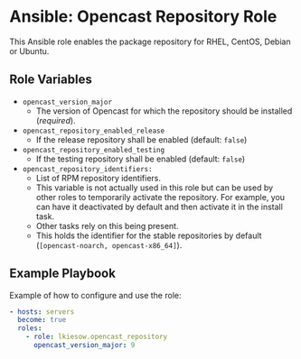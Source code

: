 Ansible: Opencast Repository Role
=================================

This Ansible role enables the package repository for RHEL, CentOS, Debian or Ubuntu.


Role Variables
--------------

- `opencast_version_major`
  - The version of Opencast for which the repository should be installed (_required_).
- `opencast_repository_enabled_release`
  - If the release repository shall be enabled (default: `false`)
- `opencast_repository_enabled_testing`
  - If the testing repository shall be enabled (default: `false`)
- `opencast_repository_identifiers:`
  - List of RPM repository identifiers.
  - This variable is not actually used in this role but can be used by other roles to temporarily activate the repository.
    For example, you can have it deactivated by default and then activate it in the install task.
  - Other tasks rely on this being present.
  - This holds the identifier for the stable repositories by default (`[opencast-noarch, opencast-x86_64]`).


Example Playbook
----------------

Example of how to configure and use the role:

```yaml
- hosts: servers
  become: true
  roles:
    - role: lkiesow.opencast_repository
      opencast_version_major: 9
```
